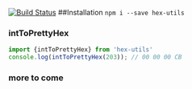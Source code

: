 [![Build Status](https://travis-ci.org/pebblecode/hex-utils.svg?branch=master)](https://travis-ci.org/pebblecode/hex-utils)
##Installation
```npm i --save hex-utils```

### intToPrettyHex
``` JavaScript
import {intToPrettyHex} from 'hex-utils'
console.log(intToPrettyHex(203)); // 00 00 00 CB
```

### more to come

